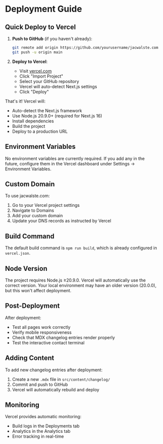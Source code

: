 # Deployment Guide

## Quick Deploy to Vercel

1. **Push to GitHub** (if you haven't already):
   ```bash
   git remote add origin https://github.com/yourusername/jacwalste.com.git
   git push -u origin main
   ```

2. **Deploy to Vercel**:
   - Visit [vercel.com](https://vercel.com)
   - Click "Import Project"
   - Select your GitHub repository
   - Vercel will auto-detect Next.js settings
   - Click "Deploy"

That's it! Vercel will:
- Auto-detect the Next.js framework
- Use Node.js 20.9.0+ (required for Next.js 16)
- Install dependencies
- Build the project
- Deploy to a production URL

## Environment Variables

No environment variables are currently required. If you add any in the future, configure them in the Vercel dashboard under Settings → Environment Variables.

## Custom Domain

To use jacwalste.com:
1. Go to your Vercel project settings
2. Navigate to Domains
3. Add your custom domain
4. Update your DNS records as instructed by Vercel

## Build Command

The default build command is `npm run build`, which is already configured in `vercel.json`.

## Node Version

The project requires Node.js ≥20.9.0. Vercel will automatically use the correct version. Your local environment may have an older version (20.0.0), but this won't affect deployment.

## Post-Deployment

After deployment:
- Test all pages work correctly
- Verify mobile responsiveness
- Check that MDX changelog entries render properly
- Test the interactive contact terminal

## Adding Content

To add new changelog entries after deployment:
1. Create a new `.mdx` file in `src/content/changelog/`
2. Commit and push to GitHub
3. Vercel will automatically rebuild and deploy

## Monitoring

Vercel provides automatic monitoring:
- Build logs in the Deployments tab
- Analytics in the Analytics tab
- Error tracking in real-time

